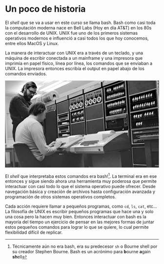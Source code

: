 # Un poco de historia

El _shell_ que se va a usar en este curso se llama bash. Bash como
casi toda la computación moderna nace en Bell Labs (Hoy en día AT&T)
en los 80s con el desarrollo de UNIX. UNIX fue uno de los primeros
sistemas operativos modernos e influenció a casi todos los que hoy
conocemos, entre ellos MacOS y Linux.

La manera de interactuar con UNIX era a través de un teclado, y una
máquina de escribir conectada a un mainframe y una impresora que
imprimía en papel físico, línea por línea, los comandos que se
enviaban a UNIX. La impresora entonces escribía el output en papel
abajo de los comandos enviados.

![Ken y Dennis](figs/dennis_y_ken.png)

El _shell_ que interpretaba estos comandos era bash![^1]. La terminal
era en ese entonces y sigue siendo ahora una herramienta muy poderosa
que permite interactuar con casi todo lo que el sistema operativo
puede ofrecer.  Desde navegación básica y creación de archivos hasta
configuración avanzada y programación de otros sistemas operativos
completos.

[^1]: Técnicamente aún no era bash, era su predecesor `sh` o Bourne
  shell por su creador Stephen Bourne. Bash es un acrónimo para
  **b**ourne **a**gain **sh**ell

Cada acción requiere llamar a pequeños programas, como `cd`, `ls`,
`cat`, etc... La filosofía de UNIX es escribir pequeños programas que
hace una y solo una cosa pero la hacen muy bien. Entonces interactuar
con bash es la mayoría del tiempo un ejercicio de pensar en las
mejores formas de juntar estos pequeños comandos para lograr lo que se
quiere, lo cual permite flexibilidad difícil de replicar.
